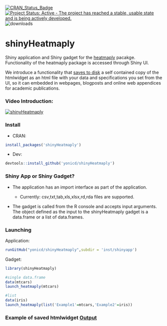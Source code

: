[![CRAN\_Status\_Badge](https://www.r-pkg.org/badges/version/shinyHeatmaply)](https://cran.r-project.org/package=shinyHeatmaply)
[![Project Status: Active - The project has reached a stable, usable state and is being actively developed.](http://www.repostatus.org/badges/0.1.0/active.svg)](http://www.repostatus.org/#active) 
![downloads](http://cranlogs.r-pkg.org/badges/grand-total/shinyHeatmaply)

# shinyHeatmaply

Shiny application and Shiny gadget for the [heatmaply](https://github.com/talgalili/heatmaply) pacakge. Functionality of the heatmaply package is accessed through Shiny UI. 

We introduce a functionality that [saves to disk](https://yonicd.github.io/shinyHeatmaply/) a self contained copy of the htmlwidget as an html file with your data and specifications you set from the UI, so it can embedded in webpages, blogposts and online web appendices for academic publications.

### Video Introduction:

<a href="http://www.youtube.com/watch?v=hANY_g1kB_A" target="_blank" ><img src="http://img.youtube.com/vi/hANY_g1kB_A/0.jpg" alt="shinyHeatmaply"></a>

<!----
<div class="iframe_container">
  <iframe width="560" height="315" src="http://www.youtube.com/embed/hANY_g1kB_A" frameborder="0" allowfullscreen></iframe>
</div>
---->

### Install

  - CRAN:

```r
install_packages('shinyHeatmaply')
```

  - Dev:

```r
devtools::install_github('yonicd/shinyHeatmaply')
```

### Shiny App or Shiny Gadget?

  - The application has an import interface as part of the application.
    - Currently: csv,txt,tab,xls,xlsx,rd,rda files are supported.

  - The gadget is called from the R console and accepts input arguments. The object defined as the input to the shinyHeatmaply gadget is a data.frame or a list of data.frames.

### Launching

Application:

```r
runGitHub("yonicd/shinyHeatmaply",subdir = 'inst/shinyapp')
```


Gadget:

```r
library(shinyHeatmaply)

#single data.frame
data(mtcars)
launch_heatmaply(mtcars)

#list
data(iris)
launch_heatmaply(list('Example1'=mtcars,'Example2'=iris))
```

### Example of saved htmlwidget [Output](https://yonicd.github.io/shinyHeatmaply/)
<!----
<iframe width="854" height="480" src="https://yonicd.github.io/shinyHeatmaply/" frameborder="0" allowfullscreen></iframe>
---->
